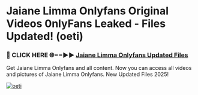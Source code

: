 # Jaiane Limma Onlyfans Original Videos 0nlyFans Leaked - Files Updated! (oeti)

<h3>🔴 CLICK HERE 🌐==►► <a href="https://tinyurl.com/2m67pmp6" rel="nofollow">Jaiane Limma Onlyfans Updated Files</a></h3>

Get Jaiane Limma Onlyfans and all content. Now you can access all videos and pictures of Jaiane Limma Onlyfans. New Updated Files 2025!

[![oeti](https://i.imgur.com/H4QAA4z.gif)](https://tinyurl.com/2m67pmp6)